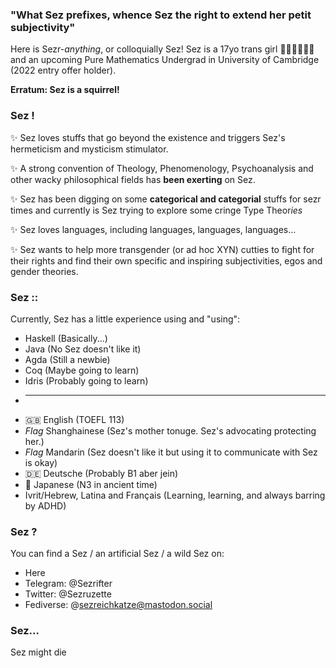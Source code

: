 ### "What Sez prefixes, whence Sez the right to extend her petit subjectivity"
Here is Sezr-*anything*, or colloquially Sez! Sez is a 17yo trans girl 🏳️‍⚧️🏳️‍⚧️🏳️‍⚧️ and an upcoming Pure Mathematics Undergrad in University of Cambridge (2022 entry offer holder). 

**Erratum: Sez is a squirrel!**

### Sez !
✨ Sez loves stuffs that go beyond the existence and triggers Sez's hermeticism and mysticism stimulator. 

✨ A strong convention of Theology, Phenomenology, Psychoanalysis and other wacky philosophical fields has **been exerting** on Sez.

✨ Sez has been digging on some **categorical and categorial** stuffs for sezr times and currently is Sez trying to explore some cringe Type Theor*ies*

✨ Sez loves languages, including languages, languages, languages...

✨ Sez wants to help more transgender (or ad hoc XYN) cutties to fight for their rights and find their own specific and inspiring subjectivities, egos and gender theories.

### Sez ::
Currently, Sez has a little experience using and "using":
* Haskell (Basically...)
* Java (No Sez doesn't like it) 
* Agda (Still a newbie)
* Coq (Maybe going to learn)
* Idris (Probably going to learn)
* -----------------
* 🇬🇧 English (TOEFL 113)
* *Flag* Shanghainese (Sez's mother tonuge. Sez's advocating protecting her.)
* *Flag* Mandarin (Sez doesn't like it but using it to communicate with Sez is okay)
* 🇩🇪 Deutsche (Probably B1 aber jein)
* 🎌 Japanese (N3 in ancient time)
* Ivrit/Hebrew, Latina and Français (Learning, learning, and always barring by ADHD)

### Sez ?
You can find a Sez / an artificial Sez / a wild Sez on:
* Here
* Telegram: @Sezrifter
* Twitter: @Sezruzette
* Fediverse: @sezreichkatze@mastodon.social

### Sez...
Sez might die
